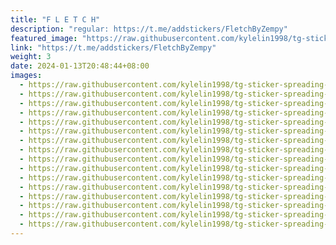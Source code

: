 ```yaml
---
title: "F L E T C H"
description: "regular: https://t.me/addstickers/FletchByZempy"
featured_image: "https://raw.githubusercontent.com/kylelin1998/tg-sticker-spreading-worldwide-images/main/img/59c1443e-2e19-4856-9884-1551baa7658c.jpg"
link: "https://t.me/addstickers/FletchByZempy"
weight: 3
date: 2024-01-13T20:48:44+08:00
images:
  - https://raw.githubusercontent.com/kylelin1998/tg-sticker-spreading-worldwide-images/main/img/59c1443e-2e19-4856-9884-1551baa7658c.jpg
  - https://raw.githubusercontent.com/kylelin1998/tg-sticker-spreading-worldwide-images/main/img/69841d3c-a87d-4eef-a198-8f6862f983a5.jpg
  - https://raw.githubusercontent.com/kylelin1998/tg-sticker-spreading-worldwide-images/main/img/bf271426-26ee-467d-badb-747634e6c83d.jpg
  - https://raw.githubusercontent.com/kylelin1998/tg-sticker-spreading-worldwide-images/main/img/c8a68c77-884d-427b-b68a-e903bcc82fca.jpg
  - https://raw.githubusercontent.com/kylelin1998/tg-sticker-spreading-worldwide-images/main/img/01f7556b-5d98-4e44-9dfa-f96749cefb13.jpg
  - https://raw.githubusercontent.com/kylelin1998/tg-sticker-spreading-worldwide-images/main/img/c5f038ad-9736-426a-83d2-a64219132fad.jpg
  - https://raw.githubusercontent.com/kylelin1998/tg-sticker-spreading-worldwide-images/main/img/242cf7cf-61f1-40eb-9d6c-24e6a97f0a47.jpg
  - https://raw.githubusercontent.com/kylelin1998/tg-sticker-spreading-worldwide-images/main/img/b7c7b7e3-d6c4-4f33-8464-bdd2fd608db0.jpg
  - https://raw.githubusercontent.com/kylelin1998/tg-sticker-spreading-worldwide-images/main/img/b1679fcf-189b-4c1b-853a-a6d9aea85d6a.jpg
  - https://raw.githubusercontent.com/kylelin1998/tg-sticker-spreading-worldwide-images/main/img/a9cb2ee1-5b79-43ce-bf8c-176df8fbc8a3.jpg
  - https://raw.githubusercontent.com/kylelin1998/tg-sticker-spreading-worldwide-images/main/img/12c3c76c-6a03-404d-be07-62636ce33fdb.jpg
  - https://raw.githubusercontent.com/kylelin1998/tg-sticker-spreading-worldwide-images/main/img/14c92904-8894-404f-a355-01eeff80f446.jpg
  - https://raw.githubusercontent.com/kylelin1998/tg-sticker-spreading-worldwide-images/main/img/1278755c-7333-4f40-880f-7431413e4150.jpg
  - https://raw.githubusercontent.com/kylelin1998/tg-sticker-spreading-worldwide-images/main/img/33148bef-9066-4c0a-ba38-615c2de85bff.jpg
  - https://raw.githubusercontent.com/kylelin1998/tg-sticker-spreading-worldwide-images/main/img/e179a7aa-2ae6-4c54-8e25-9a63e220977a.jpg
  - https://raw.githubusercontent.com/kylelin1998/tg-sticker-spreading-worldwide-images/main/img/f6331c0d-20bc-4569-b681-a2f124a3bc24.jpg
---
```

